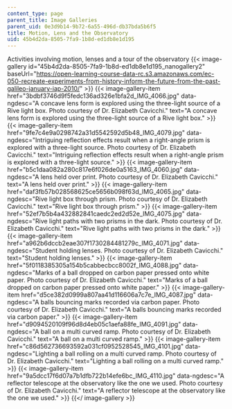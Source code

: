 ```yaml
---
content_type: page
parent_title: Image Galleries
parent_uid: 0e3d9b14-9b72-6a55-496d-db37bda5b6f5
title: Motion, Lens and the Observatory
uid: 45b4d2da-8505-7fa9-1b8d-ed1db8e1d195
---
```


Activities involving motion, lenses and a tour of the observatory
{{< image-gallery id="45b4d2da-8505-7fa9-1b8d-ed1db8e1d195_nanogallery2" baseUrl="https://open-learning-course-data-rc.s3.amazonaws.com/ec-050-recreate-experiments-from-history-inform-the-future-from-the-past-galileo-january-iap-2010/" >}}
{{< image-gallery-item href="3bdbf3746d9f5fedc136ad326e1bfa2d_IMG_4066.jpg" data-ngdesc="A concave lens form is explored using the three-light source of a Rive light box. Photo courtesy of Dr. Elizabeth Cavicchi." text="A concave lens form is explored using the three-light source of a Rive light box." >}}
{{< image-gallery-item href="9fe7c4e9a0298742a31d5542592d5b48_IMG_4079.jpg" data-ngdesc="Intriguing reflection effects result when a right-angle prism is explored with a three-light source. Photo courtesy of Dr. Elizabeth Cavicchi." text="Intriguing reflection effects result when a right-angle prism is explored with a three-light source." >}}
{{< image-gallery-item href="b5c1daa082a280c817e6f026de0a5163_IMG_4060.jpg" data-ngdesc="A lens held over print. Photo courtesy of Dr. Elizabeth Cavicchi." text="A lens held over print." >}}
{{< image-gallery-item href="daf3fb57b028568625ce5656b098f63d_IMG_4065.jpg" data-ngdesc="Rive light box through prism. Photo courtesy of Dr. Elizabeth Cavicchi." text="Rive light box through prism." >}}
{{< image-gallery-item href="52ef7b5b4a432882841caedc2ed2d52e_IMG_4075.jpg" data-ngdesc="Rive light paths with two prisms in the dark. Photo courtesy of Dr. Elizabeth Cavicchi." text="Rive light paths with two prisms in the dark." >}}
{{< image-gallery-item href="a962b6dccb2eae307f1730284481279c_IMG_4071.jpg" data-ngdesc="Student holding lenses. Photo courtesy of Dr. Elizabeth Cavicchi." text="Student holding lenses." >}}
{{< image-gallery-item href="5f0118385305a154b5cabbecbcc8002f_IMG_4088.jpg" data-ngdesc="Marks of a ball dropped on carbon paper pressed onto white paper. Photo courtesy of Dr. Elizabeth Cavicchi." text="Marks of a ball dropped on carbon paper pressed onto white paper." >}}
{{< image-gallery-item href="d5ce382d0999a807aa41d116606a7c7e_IMG_4087.jpg" data-ngdesc="A balls bouncing marks recorded via carbon paper. Photo courtesy of Dr. Elizabeth Cavicchi." text="A balls bouncing marks recorded via carbon paper." >}}
{{< image-gallery-item href="d9094520109f96d8d4eb05c1aefa88fe_IMG_4091.jpg" data-ngdesc="A ball on a multi curved ramp. Photo courtesy of Dr. Elizabeth Cavicchi." text="A ball on a multi curved ramp." >}}
{{< image-gallery-item href="c86d562736693592a031cf0952528545_IMG_4101.jpg" data-ngdesc="Lighting a ball rolling on a multi curved ramp. Photo courtesy of Dr. Elizabeth Cavicchi." text="Lighting a ball rolling on a multi curved ramp." >}}
{{< image-gallery-item href="9a5dcc17f6d07a7b1dfb722b14efe6bc_IMG_4110.jpg" data-ngdesc="A reflector telescope at the observatory like the one we used. Photo courtesy of Dr. Elizabeth Cavicchi." text="A reflector telescope at the observatory like the one we used." >}}
{{</ image-gallery >}}